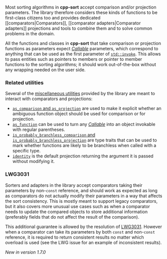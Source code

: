 Most sorting algorithms in **cpp-sort** accept comparison and/or projection parameters. The library therefore considers these kinds of functions to be first-class citizens too and provides dedicated [[comparators|Comparators]], [[comparator adapters|Comparator adapters]] projections and tools to combine them and to solve common problems in the domain.

All the functions and classes in **cpp-sort** that take comparison or projection functions as parameters expect [*Callable*][callable] parameters, which correspond to anything that can be used as the first parameter of [`std::invoke`][std-invoke]. This allows to pass entities such as pointers to members or pointer to member functions to the sorting algorithms; it should work out-of-the-box without any wrapping needed on the user side.

### Related utilities

Several of the [miscellaneous utilities][utilities] provided by the library are meant to interact with comparators and projections:
- [`as_comparison` and `as_projection`](Miscellaneous-utilities#as_comparison-and-as_projection) are used to make it explicit whether an ambiguous function object should be used for comparison or for projection.
- [`as_function`](Miscellaneous-utilities.md#as_function) can be used to turn any [*Callable*][callable] into an object invokable with regular parentheses.
- [`is_probably_branchless_comparison` and `is_probably_branchless_projection`][branchless-traits] are type traits that can be used to mark whether functions are likely to be branchless when called with a specific type.
- [`identity`][misc-function-objects] is the default projection returning the argument it is passed without modifying it.

### LWG3031

Sorters and adapters in the library accept comparators taking their parameters by non-`const` reference, and should work as expected as long as comparators do not actually modify their parameters in a way that affects the sort consistency. This is mostly meant to support legacy comparators, but it also covers more unusual use cases such as when a comparator needs to update the compared objects to store additional information (preferably fields that do not affect the result of the comparison).

This additional guarantee is allowed by the resolution of [LWG3031][lwg3031]. However when a comparator can take its parameters by both `const` and non-`const` reference, it is required to return consistent results no matter which overload is used (see the LWG issue for an example of inconsistent results).

*New in version 1.7.0*


  [as-comparison-as-projection]: https://github.com/Morwenn/cpp-sort/wiki/Miscellaneous-utilities#as_comparison-and-as_projection
  [as-function]: https://github.com/Morwenn/cpp-sort/wiki/Miscellaneous-utilities#as_function
  [branchless-traits]: Miscellaneous-utilities.md#branchless-traits
  [callable]: https://en.cppreference.com/w/cpp/named_req/Callable
  [lwg3031]: https://wg21.link/LWG3031
  [misc-function-objects]: Miscellaneous-utilities#miscellaneous-function-objects
  [std-invoke]: https://en.cppreference.com/w/cpp/utility/functional/invoke
  [utilities]: https://github.com/Morwenn/cpp-sort/wiki/Miscellaneous-utilities
